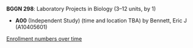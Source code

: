**BGGN 298**: Laboratory Projects in Biology (3–12 units, by 1)

- **A00** (Independent Study) (time and location TBA) by Bennett, Eric J (A10405601)

[Enrollment numbers over time](./BGGN298.tsv)
